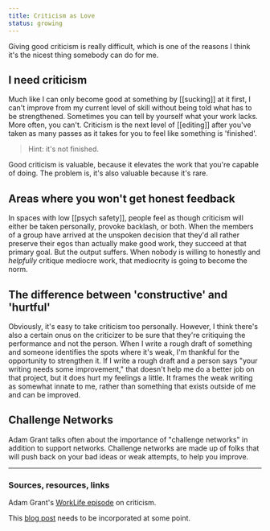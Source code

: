 ```yaml
---
title: Criticism as Love
status: growing
---
```


Giving good criticism is really difficult, which is one of the reasons I think it's the nicest thing somebody can do for me.

## I need criticism

Much like I can only become good at something by [[sucking]] at it first, I can't improve from my current level of skill without being told what has to be strengthened. Sometimes you can tell by yourself what your work lacks. More often, you can't. Criticism is the next level of [[editing]] after you've taken as many passes as it takes for you to feel like something is 'finished'.

> Hint: it's not finished.

Good criticism is valuable, because it elevates the work that you're capable of doing. The problem is, it's also valuable because it's rare.

## Areas where you won't get honest feedback

In spaces with low [[psych safety]], people feel as though criticism will either be taken personally, provoke backlash, or both. When the members of a group have arrived at the unspoken decision that they'd all rather preserve their egos than actually make good work, they succeed at that primary goal. But the output suffers. When nobody is willing to honestly and *helpfully* critique mediocre work, that mediocrity is going to become the norm.

## The difference between 'constructive' and 'hurtful'

Obviously, it's easy to take criticism too personally. However, I think there's also a certain onus on the criticizer to be sure that they're critiquing the performance and not the person. When I write a rough draft of something and someone identifies the spots where it's weak, I'm thankful for the opportunity to strengthen it. If I write a rough draft and a person says "your writing needs some improvement," that doesn't help me do a better job on that project, but it does hurt my feelings a little. It frames the weak writing as somewhat innate to me, rather than something that exists outside of me and can be improved.

## Challenge Networks

Adam Grant talks often about the importance of "challenge networks" in addition to support networks. Challenge networks are made up of folks that will push back on your bad ideas or weak attempts, to help you improve.

---
### Sources, resources, links

Adam Grant's [WorkLife episode](https://www.ted.com/talks/worklife_with_adam_grant_how_to_love_criticism/transcript?language=en) on criticism.

This [blog post](https://medium.com/@royrapoport/why-wont-you-talk-to-me-f30a01a1994c) needs to be incorporated at some point.